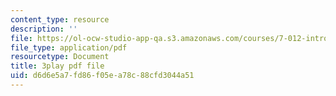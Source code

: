 ```yaml
---
content_type: resource
description: ''
file: https://ol-ocw-studio-app-qa.s3.amazonaws.com/courses/7-012-introduction-to-biology-fall-2004/d6d6e5a7fd86f05ea78c88cfd3044a51_ztgHcRV1zI0.pdf
file_type: application/pdf
resourcetype: Document
title: 3play pdf file
uid: d6d6e5a7-fd86-f05e-a78c-88cfd3044a51
---
```

